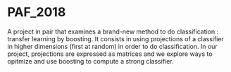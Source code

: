 # PAF_2018


A project in pair that examines a brand-new method to do classification : transfer learning by boosting.
It consists in using projections of a classifier in higher dimensions (first at random) in order to do classification.
In our project, projections are expressed as matrices and we explore ways to opitmize and use boosting to compute a strong classifier.
